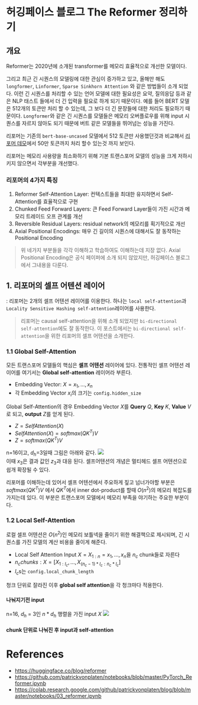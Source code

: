 # 허깅페이스 블로그 The Reformer 정리하기
## 개요
Reformer는 2020년에 소개된 transformer를 메모리 효율적으로 개선한 모델이다.  

그리고 최근 긴 시퀀스의 모델링에 대한 관심이 증가하고 있고, 올해만 해도  `longformer`, `Linformer`, `Sparse Sinkhorn Attention` 와 같은 방법들이 소개 되었다. 이런 긴 시퀀스를 처리할 수 있는 언어 모델에 대한 필요성은 요약, 질의응답 등과 같은 NLP 태스트 들에서 더 긴 입력을 필요로 하게 되기 때문이다. 예를 들어 BERT 모델은 512개의 토큰만 처리 할 수 있는데, 그 보다 더 긴 문장들에 대한 처리도 필요하기 때문이다. `Longformer`와 같은 긴 시퀀스를 모델들은 메모리 오버플로우를 위해 input 시퀀스를 자르지 않아도 되기 때문에 버트 같은 모델들을 뛰어넘는 성능을 가진다.  
  
리포머는 기존의 `bert-base-uncased` 모델에서 512 토큰만 사용했던것과 비교해서 [리포머 데모](https://github.com/patrickvonplaten/notebooks/blob/master/PyTorch_Reformer.ipynb)에서 50만 토큰까지 처리 할수 있는것 까지 보인다.  

리포머는 메모리 사용량을 최소화하기 위해 기본 트랜스포머 모델의 성능을 크게 저하시키지 않으면서 각부분을 개선했다.  
  
### 리포머의 4가지 특징
1. Reformer Self-Attention Layer: 컨텍스트들을 최대한 유지하면서 Self-Attention를 효율적으로 구현
2. Chunked Feed Forward Layers: 큰 Feed Forward Layer들이 가진 시간과 메모리 트레이드 오프 관계를 개선
3. Reversible Residual Layers: residual network의 메모리를 획기적으로 개선
4. Axial Positional Encodings: 매우 긴 길이의 시퀀스에 대해서도 잘 동작하는 Positional Encoding

> 위 네가지 부분들을 각각 이해하고 학습하여도 이해하는데 지장 없다. 
> Axial Positional Encoding은 공식 페이퍼에 소개 되지 않았지만, 허깅페이스 블로그에서 그내용을 다룬다.

## 1. 리포머의 셀프 어텐션 레이어
: 리포머는 2개의 셀프 어텐션 레이어를 이용한다. 하나는 `local self-attention`과 `Locality Sensitive Hashing self-attention`레이어를 사용한다.  
  
> 리포머는 causal self-attention을 위해 소개 되었지만 `bi-directional self-attention`에도 잘 동작한다. 이 포스트에서는 `bi-directional self-attention`을 위한 리포머의 셀프 어텐션을 소개한다.


### 1.1 Global Self-Attention
모든 트랜스포머 모델들의 핵심은 **셀프 어텐션** 레이어에 있다. 전통적인 셀프 어텐션 레이어를 여기서는 **Global self-attention** 레이어라 부른다. 
- Embedding Vector: $X = x_1,...,x_n$
- 각 Embedding Vector $x_i$의 크기는 `config.hidden_size`  
  
Global Self-Attention의 경우 Embedding Vector $X$를 **Query** $Q$, **Key** $K$, **Value** $V$로 되고, **output** $Z$를 얻게 된다. 
- $Z= SelfAttention(X)$
- $SelfAttention(X)=softmax(QK^{T})V$
- $Z = softmax(QK^T)V$ 

n=16이고, $d_h$=3일때 그림은 아래와 같다.
![](https://raw.githubusercontent.com/patrickvonplaten/scientific_images/master/reformer_benchmark/conventional_attention.png
)  
이때 $x_{3}$은 결과 값인 $z_{3}$과 대응 된다. 셀프어텐션의 개념은 멀티헤드 셀프 어텐션으로 쉽개 확장될 수 있다.  
  
리포머를 이해하는데 있어서 셀프 어텐션에서 주요하게 짚고 넘너가야할 부분은 $softmax(QK^{T})V$ 에서 $QK^{T}$에서 inner dot-product를 할때 $O(n^2)$의 메모리 복잡도를 가지는데 있다. 이 부분은 트랜스포머 모델에서 메모리 부족을 야기하는 주요한 부분이다. 

### 1.2 Local Self-Attention
로컬 셀프 어텐션은 $O(n^2)$인 메모리 보틀넥을 줄이기 위한 해결책으로 제시되며, 긴 시퀀스를 가진 모델의 계산 비용을 줄이게 해준다. 
- Local Self Attention Input $X=X_{1:n}=x_1,...,x_n$을 $n_c$ chunk들로 자른다 
- $n_c chunks:X=[X_{1:l_c},...,X_{(n_c-1)*l_c:n_c*l_c}]$
- $l_c$s는 `config.local_chunk_length`

청크 단위로 잘라진 이후 **global self attention**을 각 청크마다 적용한다. 

#### 나눠지기전 input
n=16, $d_h$ = 3인 $n*d_h$ 행렬을 가진 input $X$
![](https://raw.githubusercontent.com/patrickvonplaten/scientific_images/master/reformer_benchmark/input.png)

#### chunk 단위로 나눠진 후 input과 self-attention

# References
- https://huggingface.co/blog/reformer
- https://github.com/patrickvonplaten/notebooks/blob/master/PyTorch_Reformer.ipynb
- https://colab.research.google.com/github/patrickvonplaten/blog/blob/master/notebooks/03_reformer.ipynb